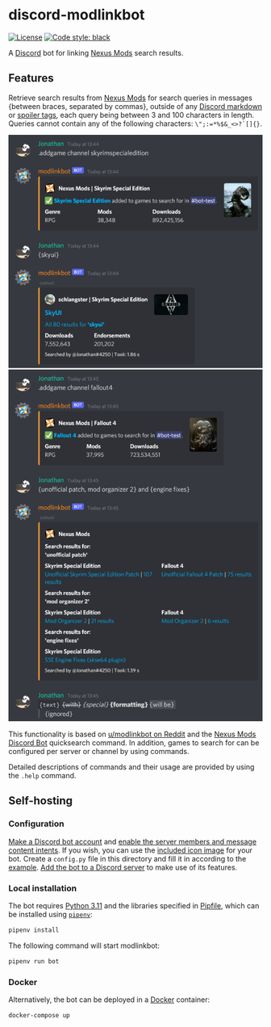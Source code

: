 # discord-modlinkbot

[![License](https://img.shields.io/github/license/JonathanFeenstra/discord-modlinkbot)](https://github.com/JonathanFeenstra/discord-modlinkbot/blob/master/LICENSE)
[![Code style: black](https://img.shields.io/badge/code%20style-black-000000.svg)](https://github.com/psf/black)

A [Discord](https://discord.com/) bot for linking [Nexus Mods](https://www.nexusmods.com/) search results.

## Features

Retrieve search results from [Nexus Mods](https://www.nexusmods.com/) for search queries in messages {between braces, separated by commas}, outside of any [Discord markdown](https://support.discord.com/hc/en-us/articles/210298617) or [spoiler tags](https://support.discord.com/hc/en-us/articles/360022320632), each query being between 3 and 100 characters in length. Queries cannot contain any of the following characters: `` \";:=*%$&_<>?`[]{} ``.

![example1](img/example1.png)
![example2](img/example2.png)

This functionality is based on [u/modlinkbot on Reddit](https://www.reddit.com/r/modlinkbotsub/comments/dlp7d1/bot_operation_and_information/) and the [Nexus Mods Discord Bot](https://github.com/Nexus-Mods/discord-bot/) quicksearch command. In addition, games to search for can be configured per server or channel by using commands.

Detailed descriptions of commands and their usage are provided by using the `.help` command.

## Self-hosting

### Configuration

[Make a Discord bot account](https://discordpy.readthedocs.io/en/latest/discord.html) and [enable the server members and message content intents](https://discordpy.readthedocs.io/en/latest/intents.html#privileged-intents). If you wish, you can use the [included icon image](https://raw.githubusercontent.com/JonathanFeenstra/discord-modlinkbot/master/img/icon.png) for your bot. Create a `config.py` file in this directory and fill it in according to the [example](config.py.example). [Add the bot to a Discord server](https://discordpy.readthedocs.io/en/latest/discord.html#inviting-your-bot) to make use of its features.

### Local installation

The bot requires [Python 3.11](https://www.python.org/downloads/) and the libraries specified in [Pipfile](Pipfile), which can be installed using [`pipenv`](https://pipenv.pypa.io/en/stable/install/#installing-pipenv):

```sh
pipenv install
```

The following command will start modlinkbot:

```sh
pipenv run bot
```

### Docker

Alternatively, the bot can be deployed in a [Docker](https://www.docker.com/get-started) container:

```sh
docker-compose up
```

